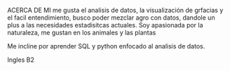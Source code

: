 ACERCA DE MI 
me gusta el analisis de datos, la visualización de grfacias y el facil entendimiento, busco poder mezclar agro con datos, dandole un plus a las necesidades estadisitcas actuales.
Soy apasionada por la naturaleza, me gustan en los animales y las plantas

Me incline por aprender SQL y python enfocado al analisis de datos. 

Ingles B2 

